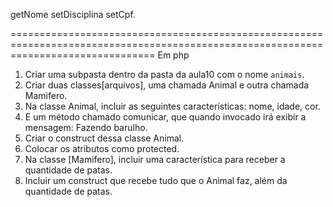 getNome
setDisciplina
setCpf.

=====================================================================================================================================
Em php
1. Criar uma subpasta dentro da pasta da aula10 com o nome `animais`.
2. Criar duas classes[arquivos], uma chamada Animal e outra chamada Mamifero.
3. Na classe Animal, incluir as seguintes características:
nome, idade, cor.
4. E um método chamado comunicar, que quando invocado irá exibir a mensagem: Fazendo barulho.
5. Criar o construct dessa classe Animal.
6. Colocar os atributos como protected.
7. Na classe [Mamifero], incluir uma característica para receber a quantidade de patas.
8. Incluir um construct que recebe tudo que o Animal faz, além da quantidade de patas.